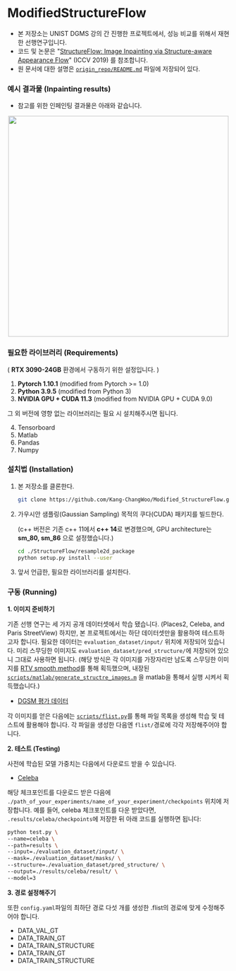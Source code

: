 # ModifiedStructureFlow
- 본 저장소는 UNIST DGMS 강의 간 진행한 프로젝트에서, 성능 비교를 위해서 재현한 선행연구입니다. 
- 코드 및 논문은 "[StructureFlow: Image Inpainting via Structure-aware Appearance Flow](https://arxiv.org/abs/1908.03852)" (ICCV 2019) 를 참조합니다.
- 원 문서에 대한 설명은 [`origin_repo/README.md`](origin_repo/README.md) 파일에 저장되어 있다.


### 예시 결과물 (Inpainting results)
- 참고를 위한 인페인팅 결과물은 아래와 같습니다.
<p align='center'>  
  <img src='https://user-images.githubusercontent.com/30292465/62820141-8e634300-bb92-11e9-9895-570f020edc47.png' width='500'/>
</p>



### 필요한 라이브러리 (Requirements)

( **RTX 3090-24GB** 환경에서 구동하기 위한 설정입니다. )

1. **Pytorch 1.10.1** (modified from Pytorch >= 1.0)
2. **Python 3.9.5** (modified from Python 3)
3. **NVIDIA GPU + CUDA 11.3** (modified from NVIDIA GPU + CUDA 9.0)

그 외 버전에 영향 없는 라이브러리는 필요 시 설치해주시면 됩니다.

4. Tensorboard
5. Matlab
6. Pandas
7. Numpy



### 설치법 (Installation)

1. 본 저장소를 클론한다.

   ```bash
   git clone https://github.com/Kang-ChangWoo/Modified_StructureFlow.git
   ```

2. 가우시안 샘플링(Gaussian Sampling) 목적의 쿠다(CUDA) 패키지를 빌드한다. 

   (c++ 버전은 기존 c++ 11에서 **c++ 14**로 변경했으며, GPU architecture는 **sm_80, sm_86** 으로 설정했습니다.)

   ```bash
   cd ./StructureFlow/resample2d_package
   python setup.py install --user
   ```

3. 앞서 언급한, 필요한 라이브러리를 설치한다.


### 구동 (Running)

**1.	이미지 준비하기**

기존 선행 연구는 세 가지 공개 데이터셋에서 학습 됐습니다. (Places2, Celeba, and Paris StreetView)  하지만, 본 프로젝트에서는 하단 데이터셋만을 활용하여 테스트하고자 합니다.  필요한 데이터는 `evaluation_dataset/input/` 위치에 저장되어 있습니다. 미리 스무딩한 이미지도 `evaluation_dataset/pred_structure/`에 저장되어 있으니 그대로 사용하면 됩니다.  (해당 방식은 각 이미지를 가장자리만 남도록 스무딩한 이미지를 [RTV smooth method](http://www.cse.cuhk.edu.hk/~leojia/projects/texturesep/)를 통해 획득했으며, 내장된 [`scripts/matlab/generate_structre_images.m`](scripts/matlab/generate_structure_images.m) 을 matlab을 통해서 실행 시켜서 획득했습니다.)

- [DGSM 평가 데이터](evaluation_dataset/input/000.png)


각 이미지를 얻은 다음에는 [`scripts/flist.py`](scripts/flist.py)를 통해 파일 목록을 생성해 학습 및 테스트에 활용해야 합니다.  각 파일을 생성한 다음엔 `flist/`경로에 각각 저장해주어야 합니다.



**2. 테스트 (Testing)**

사전에 학습된 모델 가중치는 다음에서 다운로드 받을 수 있습니다. 

- [Celeba](https://drive.google.com/open?id=1PrLgcEd964etxZcHIOE93uUONB9-b6pI)


해당 체크포인트를 다운로드 받은 다음에 `./path_of_your_experiments/name_of_your_experiment/checkpoints` 위치에 저장합니다.  예를 들어, celeba 체크포인트를 다운 받았다면, `.results/celeba/checkpoints`에 저장한 뒤 아래 코드를 실행하면 됩니다:

```bash
python test.py \
--name=celeba \
--path=results \
--input=./evaluation_dataset/input/ \
--mask=./evaluation_dataset/masks/ \
--structure=./evaluation_dataset/pred_structure/ \
--output=./results/celeba/result/ \
--model=3
```

**3. 경로 설정해주기**

또한 `config.yaml`파일의 최하단 경로 다섯 개를 생성한 .flist의 경로에 맞게 수정해주어야 합니다.
- DATA_VAL_GT
- DATA_TRAIN_GT
- DATA_TRAIN_STRUCTURE
- DATA_TRAIN_GT
- DATA_TRAIN_STRUCTURE
